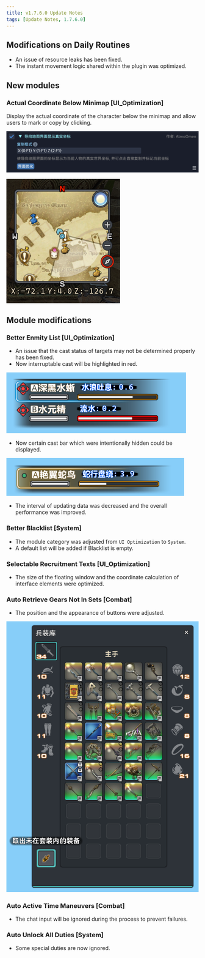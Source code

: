 ```yaml
---
title: v1.7.6.0 Update Notes
tags: [Update Notes, 1.7.6.0]
---
```


## Modifications on Daily Routines

- An issue of resource leaks has been fixed.
- The instant movement logic shared within the plugin was optimized.

## New modules

### Actual Coordinate Below Minimap [UI_Optimization]

Display the actual coordinate of the character below the minimap and allow users to mark or copy by clicking.

![RealPositionInNaviMap](/assets/Changelog/1.7.6.0/RealPositionInNaviMap.png)

![RealPositionInNaviMap-UI](/assets/Changelog/1.7.6.0/RealPositionInNaviMap-UI.png)

## Module modifications

### Better Enmity List [UI_Optimization]

- An issue that the cast status of targets may not be determined properly has been fixed.
- Now interruptable cast will be highlighted in red.

![OptimizedEnemyList-InterruptableAction](/assets/Changelog/1.7.6.0/OptimizedEnemyList-InterruptableAction.png)

- Now certain cast bar which were intentionally hidden could be displayed.

![OptimizedEnemyList-HiddenAction.png](/assets/Changelog/1.7.6.0/OptimizedEnemyList-HiddenAction.png)

- The interval of updating data was decreased and the overall performance was improved.

### Better Blacklist [System]

- The module category was adjusted from `UI Optimization` to `System`.
- A default list will be added if Blacklist is empty.

### Selectable Recruitment Texts [UI_Optimization]

- The size of the floating window and the coordinate calculation of interface elements were optimized.

### Auto Retrieve Gears Not In Sets [Combat]

- The position and the appearance of buttons were adjusted.

![AutoMoveGearsNotInSet-UI](/assets/Changelog/1.7.6.0/AutoMoveGearsNotInSet-UI.png)

### Auto Active Time Maneuvers [Combat]

- The chat input will be ignored during the process to prevent failures.

### Auto Unlock All Duties [System]

- Some special duties are now ignored.
